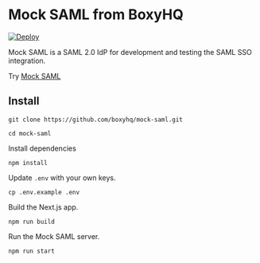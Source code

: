 # Mock SAML from BoxyHQ

[![Deploy](https://www.herokucdn.com/deploy/button.svg)](https://heroku.com/deploy?template=https://github.com/boxyhq/mock-saml/tree/oneclick-deploy-button)

Mock SAML is a SAML 2.0 IdP for development and testing the SAML SSO integration.

Try [Mock SAML](https://mocksaml.com/)

## Install

```
git clone https://github.com/boxyhq/mock-saml.git
```

```
cd mock-saml
```

Install dependencies

```
npm install
```

Update `.env` with your own keys.

```
cp .env.example .env
```

Build the Next.js app.

```
npm run build
```

Run the Mock SAML server.

```
npm run start
```
